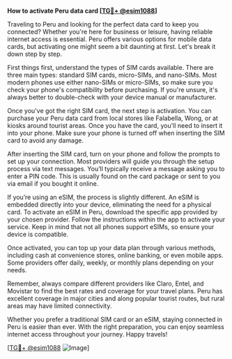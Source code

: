 **How to activate Peru data card [[TG💪+ @esim1088](https://t.me/s/esim1088)]**

Traveling to Peru and looking for the perfect data card to keep you connected? Whether you're here for business or leisure, having reliable internet access is essential. Peru offers various options for mobile data cards, but activating one might seem a bit daunting at first. Let's break it down step by step.

First things first, understand the types of SIM cards available. There are three main types: standard SIM cards, micro-SIMs, and nano-SIMs. Most modern phones use either nano-SIMs or micro-SIMs, so make sure you check your phone's compatibility before purchasing. If you're unsure, it's always better to double-check with your device manual or manufacturer.

Once you've got the right SIM card, the next step is activation. You can purchase your Peru data card from local stores like Falabella, Wong, or at kiosks around tourist areas. Once you have the card, you'll need to insert it into your phone. Make sure your phone is turned off when inserting the SIM card to avoid any damage.

After inserting the SIM card, turn on your phone and follow the prompts to set up your connection. Most providers will guide you through the setup process via text messages. You’ll typically receive a message asking you to enter a PIN code. This is usually found on the card package or sent to you via email if you bought it online.

If you’re using an eSIM, the process is slightly different. An eSIM is embedded directly into your device, eliminating the need for a physical card. To activate an eSIM in Peru, download the specific app provided by your chosen provider. Follow the instructions within the app to activate your service. Keep in mind that not all phones support eSIMs, so ensure your device is compatible.

Once activated, you can top up your data plan through various methods, including cash at convenience stores, online banking, or even mobile apps. Some providers offer daily, weekly, or monthly plans depending on your needs.

Remember, always compare different providers like Claro, Entel, and Movistar to find the best rates and coverage for your travel plans. Peru has excellent coverage in major cities and along popular tourist routes, but rural areas may have limited connectivity.

Whether you prefer a traditional SIM card or an eSIM, staying connected in Peru is easier than ever. With the right preparation, you can enjoy seamless internet access throughout your journey. Happy travels!

[[TG💪+ @esim1088](https://t.me/s/esim1088) ![Image](https://i.postimg.cc/Y0z9fWf4/image.png)]